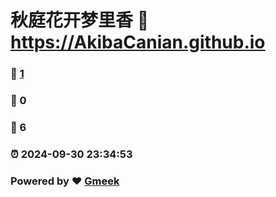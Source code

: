 # 秋庭花开梦里香 :link: https://AkibaCanian.github.io 
### :page_facing_up: [1](https://AkibaCanian.github.io/tag.html) 
### :speech_balloon: 0 
### :hibiscus: 6 
### :alarm_clock: 2024-09-30 23:34:53 
### Powered by :heart: [Gmeek](https://github.com/Meekdai/Gmeek)
